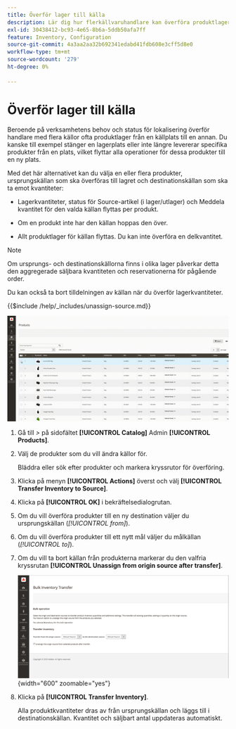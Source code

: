 ```yaml
---
title: Överför lager till källa
description: Lär dig hur flerkällvaruhandlare kan överföra produktlager från en källplats till en annan.
exl-id: 30438412-bc93-4e65-8b6a-5ddb50afa7ff
feature: Inventory, Configuration
source-git-commit: 4a3aa2aa32b692341edabd41fdb608e3cff5d8e0
workflow-type: tm+mt
source-wordcount: '279'
ht-degree: 0%

---
```


# Överför lager till källa

Beroende på verksamhetens behov och status för lokalisering överför handlare med flera källor ofta produktlager från en källplats till en annan. Du kanske till exempel stänger en lagerplats eller inte längre levererar specifika produkter från en plats, vilket flyttar alla operationer för dessa produkter till en ny plats.

Med det här alternativet kan du välja en eller flera produkter, ursprungskällan som ska överföras till lagret och destinationskällan som ska ta emot kvantiteter:

- Lagerkvantiteter, status för Source-artikel (i lager/utlager) och Meddela kvantitet för den valda källan flyttas per produkt.

- Om en produkt inte har den källan hoppas den över.

- Allt produktlager för källan flyttas. Du kan inte överföra en delkvantitet.

>[!NOTE]
>
>Om ursprungs- och destinationskällorna finns i olika lager påverkar detta den aggregerade säljbara kvantiteten och reservationerna för pågående order.

Du kan också ta bort tilldelningen av källan när du överför lagerkvantiteter.

{{$include /help/_includes/unassign-source.md}}

![Överför lager till en annan källa](assets/inventory-bulk-transfer-source.gif)

1. Gå till _>_ på sidofältet **[!UICONTROL Catalog]** Admin **[!UICONTROL Products]**.

1. Välj de produkter som du vill ändra källor för.

   Bläddra eller sök efter produkter och markera kryssrutor för överföring.

1. Klicka på menyn **[!UICONTROL Actions]** överst och välj **[!UICONTROL Transfer Inventory to Source]**.

1. Klicka på **[!UICONTROL OK]** i bekräftelsedialogrutan.

1. Om du vill överföra produkter till en ny destination väljer du ursprungskällan (_[!UICONTROL from]_).

1. Om du vill överföra produkter till ett nytt mål väljer du målkällan (_[!UICONTROL to]_).

1. Om du vill ta bort källan från produkterna markerar du den valfria kryssrutan **[!UICONTROL Unassign from origin source after transfer]**.

   ![Välj ursprung och mål för överföring](assets/inventory-bulk-transfer-summary.png){width="600" zoomable="yes"}

1. Klicka på **[!UICONTROL Transfer Inventory]**.

   Alla produktkvantiteter dras av från ursprungskällan och läggs till i destinationskällan. Kvantitet och säljbart antal uppdateras automatiskt.

<!-- Last updated from includes: 2022-08-30 15:36:09 -->
